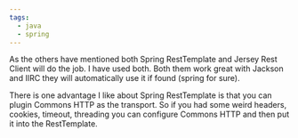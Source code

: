 ```yaml
---
tags: 
  - java
  - spring
---
```






As the others have mentioned both Spring RestTemplate and Jersey Rest Client will do the job. I have used both. Both them work great with Jackson and IIRC they will automatically use it if found (spring for sure).

There is one advantage I like about Spring RestTemplate is that you can plugin Commons HTTP as the transport. So if you had some weird headers, cookies, timeout, threading you can configure Commons HTTP and then put it into the RestTemplate.